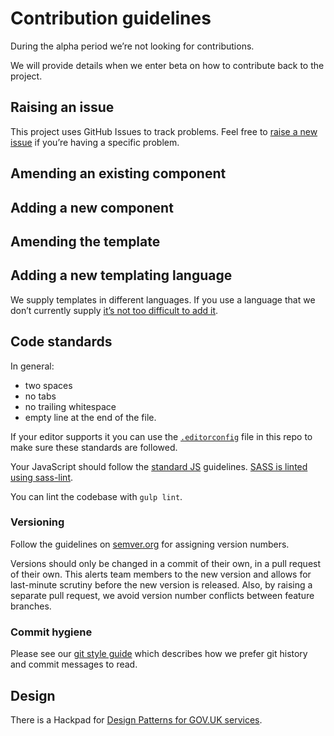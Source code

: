 # Contribution guidelines

During the alpha period we’re not looking for contributions.

We will provide details when we enter beta on how to contribute back to the project.

## Raising an issue

This project uses GitHub Issues to track problems. Feel free to [raise a new issue](https://github.com/alphagov/govuk_frontend_alpha/issues/new) if you’re having a specific problem.

## Amending an existing component

## Adding a new component

## Amending the template

## Adding a new templating language

We supply templates in different languages. If you use a language that we don’t currently supply [it’s not too difficult to add it](/docs/templates).

## Code standards

In general:
- two spaces
- no tabs
- no trailing whitespace
- empty line at the end of the file.

If your editor supports it you can use the [`.editorconfig`](https://github.com/alphagov/govuk_frontend_alpha/blob/master/.editorconfig) file in this repo to make sure these standards are followed.

Your JavaScript should follow the [standard JS](http://standardjs.com/) guidelines. [SASS is linted using sass-lint](https://github.com/alphagov/govuk_frontend_alpha/blob/master/docs/sass-linting.md).

You can lint the codebase with `gulp lint`.

### Versioning

Follow the guidelines on [semver.org](http://semver.org/) for assigning version numbers.

Versions should only be changed in a commit of their own, in a pull request of their own. This alerts team members to the new version and allows for last-minute scrutiny before the new version is released. Also, by raising a separate pull request, we avoid version number conflicts between feature branches.

### Commit hygiene

Please see our [git style guide](https://github.com/alphagov/styleguides/blob/master/git.md) which describes how we prefer git history and commit messages to read.

## Design

There is a Hackpad for [Design Patterns for GOV.UK services](https://designpatterns.hackpad.com/).
